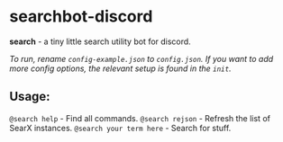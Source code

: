 # searchbot-discord
**search** - a tiny little search utility bot for discord.

 _To run, rename `config-example.json` to `config.json`. If you want to add more config options, the relevant setup is found in the `init`._
 
 ## Usage:
 
 `@search help` - Find all commands.
 `@search rejson` - Refresh the list of SearX instances.
 `@search your term here` - Search for stuff.
